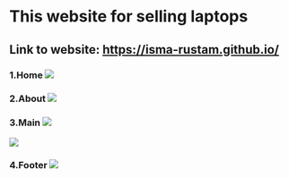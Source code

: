 
# This website for selling laptops
## Link to website: https://isma-rustam.github.io/
### 1.Home ![](https://i.imgur.com/WBeZjO9.png)
### 2.About ![](https://imgur.com/P5qBZXx.png)
### 3.Main ![](https://imgur.com/6xDdw7C.png)
 ![](https://imgur.com/qgCcW9g.png)
### 4.Footer ![](https://imgur.com/5oMvxfs.png)
